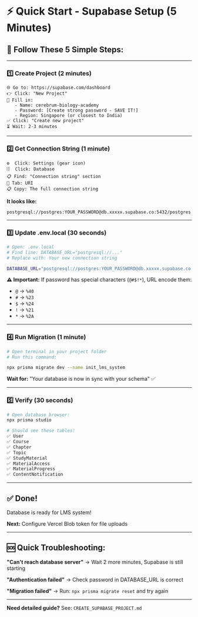 # ⚡ Quick Start - Supabase Setup (5 Minutes)

## 🚀 **Follow These 5 Simple Steps:**

---

### 1️⃣ **Create Project** (2 minutes)

```
🌐 Go to: https://supabase.com/dashboard
👉 Click: "New Project"
📝 Fill in:
   - Name: cerebrum-biology-academy
   - Password: [Create strong password - SAVE IT!]
   - Region: Singapore (or closest to India)
✅ Click: "Create new project"
⏳ Wait: 2-3 minutes
```

---

### 2️⃣ **Get Connection String** (1 minute)

```
⚙️  Click: Settings (gear icon)
🗄️  Click: Database
📋 Find: "Connection string" section
📝 Tab: URI
📋 Copy: The full connection string
```

**It looks like:**

```
postgresql://postgres:YOUR_PASSWORD@db.xxxxx.supabase.co:5432/postgres
```

---

### 3️⃣ **Update .env.local** (30 seconds)

```bash
# Open: .env.local
# Find line: DATABASE_URL="postgresql://..."
# Replace with: Your new connection string

DATABASE_URL="postgresql://postgres:YOUR_PASSWORD@db.xxxxx.supabase.co:5432/postgres"
```

**⚠️ Important:** If password has special characters (`@#$!*`), URL encode them:

- `@` → `%40`
- `#` → `%23`
- `$` → `%24`
- `!` → `%21`
- `*` → `%2A`

---

### 4️⃣ **Run Migration** (1 minute)

```bash
# Open terminal in your project folder
# Run this command:

npx prisma migrate dev --name init_lms_system
```

**Wait for:** "Your database is now in sync with your schema" ✅

---

### 5️⃣ **Verify** (30 seconds)

```bash
# Open database browser:
npx prisma studio

# Should see these tables:
✅ User
✅ Course
✅ Chapter
✅ Topic
✅ StudyMaterial
✅ MaterialAccess
✅ MaterialProgress
✅ ContentNotification
```

---

## ✅ **Done!**

Database is ready for LMS system!

**Next:** Configure Vercel Blob token for file uploads

---

## 🆘 **Quick Troubleshooting:**

**"Can't reach database server"**
→ Wait 2 more minutes, Supabase is still starting

**"Authentication failed"**
→ Check password in DATABASE_URL is correct

**"Migration failed"**
→ Run: `npx prisma migrate reset` and try again

---

**Need detailed guide?** See: `CREATE_SUPABASE_PROJECT.md`
